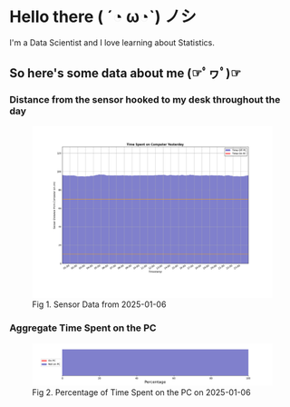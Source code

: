 
# Hello there ( ´◔ ω◔`) ノシ

I'm a Data Scientist and I love learning about Statistics.

## So here's some data about me (☞ﾟヮﾟ)☞


### Distance from the sensor hooked to my desk throughout the day
<figure>
  <picture>
    <source media="(prefers-color-scheme: dark)" srcset="Pi/readme/graphs/lineplot/dark-plot-2025-01-06.png">
    <source media="(prefers-color-scheme: light)" srcset="Pi/readme/graphs/lineplot/light-plot-2025-01-06.png">
    <img alt="Shows a black logo in light color mode and a white one in dark color mode." src="Pi/readme/graphs/lineplot/light-plot-2025-01-06.png">
  </picture>
  <figcaption>Fig 1. Sensor Data from 2025-01-06</figcaption>
</figure>



### Aggregate Time Spent on the PC
<figure>
  <picture>
    <source media="(prefers-color-scheme: dark)" srcset="Pi/readme/graphs/barplot/dark-plot-2025-01-06.png">
    <source media="(prefers-color-scheme: light)" srcset="Pi/readme/graphs/barplot/light-plot-2025-01-06.png">
    <img alt="Shows a black logo in light color mode and a white one in dark color mode." src="Pi/readme/graphs/barplot/light-plot-2025-01-06.png">
  </picture>
  <figcaption>Fig 2. Percentage of Time Spent on the PC on 2025-01-06</figcaption>
</figure>
